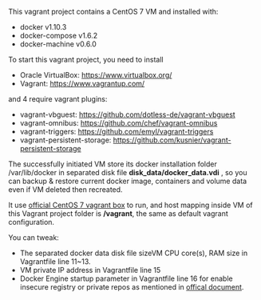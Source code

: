 This vagrant project contains a CentOS 7 VM and installed with:

-	docker v1.10.3
-	docker-compose v1.6.2
-	docker-machine v0.6.0

To start this vagrant project, you need to install

-	Oracle VirtualBox: https://www.virtualbox.org/
-	Vagrant: https://www.vagrantup.com/

and 4 require vagrant plugins:

-	vagrant-vbguest: https://github.com/dotless-de/vagrant-vbguest
-	vagrant-omnibus: https://github.com/chef/vagrant-omnibus
-	vagrant-triggers: https://github.com/emyl/vagrant-triggers
-	vagrant-persistent-storage: https://github.com/kusnier/vagrant-persistent-storage

The successfully initiated VM store its docker installation folder /var/lib/docker in separated disk file **disk_data/docker_data.vdi** , so you can backup & restore current docker image, containers and volume data even if VM deleted then recreated.

It use [official CentOS 7 vagrant box](https://vagrantcloud.com/centos/boxes/7) to run, and host mapping inside VM of this Vagrant project folder is **/vagrant**, the same as default vagrant configuration.

You can tweak:

-	The separated docker data disk file sizeVM CPU core(s), RAM size in Vagrantfile line 11~13.
-	VM private IP address in Vagrantfile line 15
-	Docker Engine startup parameter in Vagrantfile line 16 for enable insecure registry or private repos as mentioned in [offical document](https://docs.docker.com/registry/insecure/).
